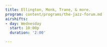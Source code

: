```yaml
---
title: Ellington, Monk, Trane, & more.
program: content/programs/the-jazz-forum.md
airshifts:
- day: Wednesday
  start: 10:00p
  duration: '2:00'

---
```

